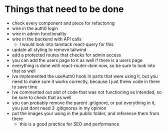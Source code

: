 # Things that need to be done

- check every component and piece for refactoring
- wire in the auth0 login
- wire in admin functionality
- wire in the backend with API calls
  - I would look into tanstack react-query for this
- update all styling to remove tailwind
- add a protected routes that checks for admin access
- you can add the users page to it as well if there is a users page
- everything is done with react-router-dom now, so be sure to look into that as well
- ive implemented the useAuth0 hook in parts that were using it, but you need to make sure it works correctly, because I just threw code in there to save time
- Ive commented out alot of code that was not functioning as intended, so be sure to check that as well
- you can probably remove the parent .gitignore, or put everything in it, you just dont need 3 .gitignores in my opinion
- put the images your using in the public folder, and reference them from there
  - this is a good practice for SEO and performance
